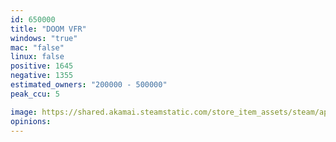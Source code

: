 ```yaml
---
id: 650000
title: "DOOM VFR"
windows: "true"
mac: "false"
linux: false
positive: 1645
negative: 1355
estimated_owners: "200000 - 500000"
peak_ccu: 5

image: https://shared.akamai.steamstatic.com/store_item_assets/steam/apps/650000/header.jpg?t=1569613157
opinions:
---
```

